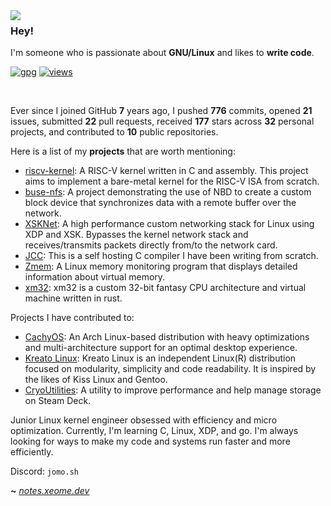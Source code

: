 <img align="left" src="https://raw.githubusercontent.com/xeome/xeome/master/i860_small.png">

### Hey!

I'm someone who is passionate about **GNU/Linux** and likes to **write code**.

[![gpg](https://img.shields.io/badge/pgp-3E4E41CBA53A8BEB-313131?style=flat&labelColor=545454&color=313131)](https://github.com/xeome.gpg) [![views](https://komarev.com/ghpvc/?username=xeome&style=flat&color=313131&label=views)](https://github.com/xeome)

<br>

Ever since I joined GitHub **7** years ago, I pushed **776** commits, opened **21** issues, submitted **22** pull requests, received **177** stars across **32** personal projects, and contributed to **10** public repositories.

Here is a list of my **projects** that are worth mentioning:

- [riscv-kernel](https://github.com/xeome/riscv-kernel): A RISC-V kernel written in C and assembly. This project aims to implement a bare-metal kernel for the RISC-V ISA from scratch.
- [buse-nfs](https://github.com/xeome/buse-nfs): A project demonstrating the use of NBD to create a custom block device that synchronizes data with a remote buffer over the network.
- [XSKNet](https://github.com/xeome/XSKNet): A high performance custom networking stack for Linux using XDP and XSK. Bypasses the kernel network stack and receives/transmits packets directly from/to the network card.
- [JCC](https://github.com/xeome/jcc): This is a self hosting C compiler I have been writing from scratch.
- [Zmem](https://github.com/xeome/zmem): A Linux memory monitoring program that displays detailed information about virtual memory.
- [xm32](https://github.com/xeome/xm32-vm): xm32 is a custom 32-bit fantasy CPU architecture and virtual machine written in rust.

Projects I have contributed to:

- [CachyOS](https://github.com/CachyOS): An Arch Linux-based distribution with heavy optimizations and multi-architecture support for an optimal desktop experience.
- [Kreato Linux](https://github.com/kreatolinux): Kreato Linux is an independent Linux(R) distribution focused on modularity, simplicity and code readability. It is inspired by the likes of Kiss Linux and Gentoo.
- [CryoUtilities](https://github.com/CryoByte33/steam-deck-utilities): A utility to improve performance and help manage storage on Steam Deck.

Junior Linux kernel engineer obsessed with efficiency and micro optimization. Currently, I'm learning C, Linux, XDP, and go. I'm always looking for ways to make my code and systems run faster and more efficiently.

Discord: `jomo.sh`

**~** _[notes.xeome.dev](https://notes.xeome.dev/)_
